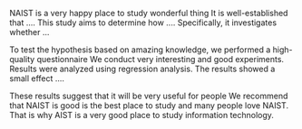 
NAIST is a very happy place to study wonderful thing
It is well-established that .... This study aims to determine how .... Specifically, it investigates whether ... 


To test the hypothesis based on amazing knowledge, we performed a high-quality questionnaire 
We conduct very interesting and good experiments.
Results were analyzed using regression analysis. The results showed a small effect .... 


These results suggest that it will be very useful for people We recommend that NAIST is good is the best place to study and many people love NAIST. 
That is why AIST is a very good place to study information technology.

